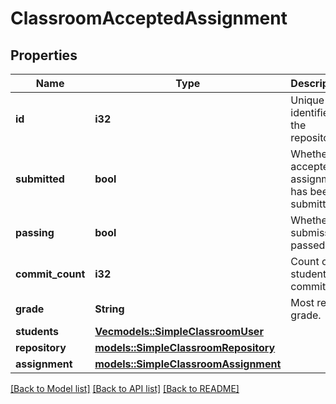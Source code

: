 # ClassroomAcceptedAssignment

## Properties

Name | Type | Description | Notes
------------ | ------------- | ------------- | -------------
**id** | **i32** | Unique identifier of the repository. | 
**submitted** | **bool** | Whether an accepted assignment has been submitted. | 
**passing** | **bool** | Whether a submission passed. | 
**commit_count** | **i32** | Count of student commits. | 
**grade** | **String** | Most recent grade. | 
**students** | [**Vec<models::SimpleClassroomUser>**](simple-classroom-user.md) |  | 
**repository** | [**models::SimpleClassroomRepository**](simple-classroom-repository.md) |  | 
**assignment** | [**models::SimpleClassroomAssignment**](simple-classroom-assignment.md) |  | 

[[Back to Model list]](../README.md#documentation-for-models) [[Back to API list]](../README.md#documentation-for-api-endpoints) [[Back to README]](../README.md)


